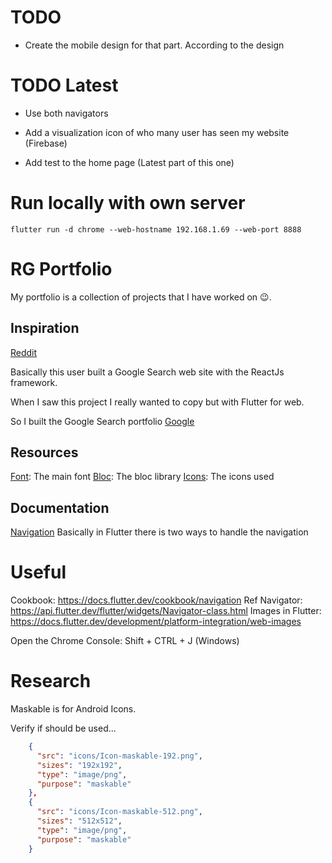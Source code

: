 # TODO

- Create the mobile design for that part. According to the design


# TODO Latest

- Use both navigators

- Add a visualization icon of who many user has seen my website (Firebase)

- Add test to the home page (Latest part of this one)

# Run locally with own server

`flutter run -d chrome --web-hostname 192.168.1.69 --web-port 8888`

# RG Portfolio

My portfolio is a collection of projects that I have worked on 😉.

## Inspiration

[Reddit]

Basically this user built a Google Search web site with the ReactJs framework.

When I saw this project I really wanted to copy but with Flutter for web.

So I built the Google Search portfolio [Google]

## Resources

[Font]: The main font
[Bloc]: The bloc library
[Icons]: The icons used

## Documentation

[Navigation] Basically in Flutter there is two ways to handle the navigation

# Useful

Cookbook: https://docs.flutter.dev/cookbook/navigation
Ref Navigator: https://api.flutter.dev/flutter/widgets/Navigator-class.html
Images in Flutter: https://docs.flutter.dev/development/platform-integration/web-images

Open the Chrome Console: Shift + CTRL + J (Windows)

[bloc]: https://bloclibrary.dev/#/
[font]: https://fonts.google.com/specimen/Readex+Pro?preview.text=Google&preview.text_type=custom#standard-styles
[reddit]: https://www.reddit.com/r/webdev/comments/pzq1bs/i_built_a_google_search_themed_portfolio_website/?utm_medium=android_app&utm_source=share
[google]: https://www.google.com/
[navigation]: https://docs.flutter.dev/development/ui/navigation
[icons]: https://icons8.com/

# Research

Maskable is for Android Icons.

Verify if should be used...

```json
    {
      "src": "icons/Icon-maskable-192.png",
      "sizes": "192x192",
      "type": "image/png",
      "purpose": "maskable"
    },
    {
      "src": "icons/Icon-maskable-512.png",
      "sizes": "512x512",
      "type": "image/png",
      "purpose": "maskable"
    }
```

<!--
    ReactJS source code: https://github.com/enjeck/gfolio
    Website: https://gfolio.enjeck.com/

    Yaml for custom views: https://github.com/gskinnerTeam/flutter-folio/blob/master/pubspec.yaml

    Adaptative screen:
        -  https://aloisdeniel.com/#/posts/adaptative-ui

        - https://docs.flutter.dev/development/ui/layout/building-adaptive-apps


    NOTE: Add a loading screen. Check the resouces below

    https://itnext.io/fix-flutter-web-loading-time-with-a-loading-spinner-c5dd36a29f5b

    https://github.com/flutter/flutter/issues/77936

    NOTE: Adaptative Responsive application
    https://docs.flutter.dev/development/ui/layout/adaptive-responsive

    NOTE: Know about the device in the web
    https://stackoverflow.com/a/67260733/10942018


    NOTE: To mantain this project public, please do not commit any private information or keys for the database and so on.

 -->
